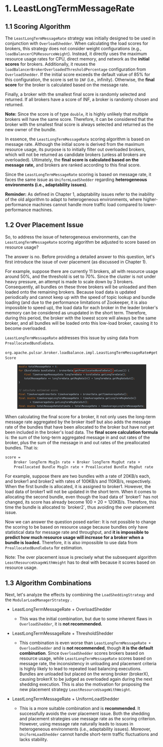 # 1. LeastLongTermMessageRate

## 1.1 **Scoring Algorithm**

The `LeastLongTermMessageRate` strategy was initially designed to be used in conjunction with `OverloadShedder`. When calculating the load scores for brokers, this strategy does not consider weight configurations (e.g., `loadBalancerCPUResourceWeight`). Instead, it directly uses the maximum resource usage rates for CPU, direct memory, and network as the **initial scores** for brokers. Additionally, it reuses the `loadBalancerBrokerOverloadedThresholdPercentage` configuration from `OverloadShedder`. If the initial score exceeds the default value of 85% for this configuration, the score is set to `INF` (i.e., infinity). Otherwise, the **final score** for the broker is calculated based on the message rate.

Finally, a broker with the smallest final score is randomly selected and returned. If all brokers have a score of INF, a broker is randomly chosen and returned.

**Note:** Since the score is of type `double`, it is highly unlikely that multiple brokers will have the same score. Therefore, it can be considered that the broker with the smallest final score is always selected and returned as the new owner of the bundle.

In essence, the `LeastLongTermMessageRate` scoring algorithm is based on message rate. Although the initial score is derived from the maximum resource usage, its purpose is to initially filter out overloaded brokers, which will not be returned as candidate brokers (unless all brokers are overloaded). Ultimately, the **final score is calculated based on the message rate,** and brokers are ranked according to this final score.

Since the `LeastLongTermMessageRate` scoring is based on message rate, it faces the same issue as `UniformLoadShedder` regarding **heterogeneous environments (i.e., adaptability issues)**.

**Reminder:** As defined in Chapter 1, adaptability issues refer to the inability of the old algorithm to adapt to heterogeneous environments, where higher-performance machines cannot handle more traffic load compared to lower-performance machines.

&#x20;

## **1.2 Over Placement Issue**

So, to address the issue of heterogeneous environments, can the `LeastLongTermMessageRate` scoring algorithm be adjusted to score based on resource usage?

The answer is no. Before providing a detailed answer to this question, let's first introduce the issue of over placement (as discussed in Chapter 1).

For example, suppose there are currently 11 brokers, all with resource usage around 50%, and the threshold is set to 70%. Since the cluster is not under heavy pressure, an attempt is made to scale down by 3 brokers. Consequently, all bundles on these three brokers will be unloaded and then loaded onto the remaining brokers. Because load data is updated periodically and cannot keep up with the speed of topic lookup and bundle loading (and due to the performance limitations of Zookeeper, it is also impossible to speed up), the load data for each broker in the leader broker's memory can be considered as unupdated in the short term. Therefore, during this period, the broker with the lowest score will always be the same broker, and all bundles will be loaded onto this low-load broker, causing it to become overloaded.



`LeastLongTermMessageRate` addresses this issue by using data from `PreallocatedBundleData`.

`org.apache.pulsar.broker.loadbalance.impl.LeastLongTermMessageRate#getScore`

<figure><img src="../.gitbook/assets/image (2) (1) (1).png" alt=""><figcaption></figcaption></figure>

When calculating the final score for a broker, it not only uses the long-term message rate aggregated by the broker itself but also adds the message rate of the bundles that have been allocated to the broker but have not yet been included in the broker's load data. The **final score calculation formula** is: the sum of the long-term aggregated message in and out rates of the broker, plus the sum of the message in and out rates of the preallocated bundles. That is:

```
score =
    Broker longTerm MsgIn rate + Broker longTerm MsgOut rate +
    Preallocated Bundle MsgIn rate + Preallocated Bundle MsgOut rate
```

For example, suppose there are two bundles with a rate of 20KB/s each, and broker1 and broker2 with rates of 100KB/s and 110KB/s, respectively. When the first bundle is allocated, it is assigned to broker1. However, the load data of broker1 will not be updated in the short term. When it comes to allocating the second bundle, even though the load data of \`broker1\` has not changed, its score has already become 100 + 20 = 120KB/s. Therefore, this time the bundle is allocated to \`broker2\`, thus avoiding the over placement issue.

&#x20;

Now we can answer the question posed earlier: It is not possible to change the scoring to be based on resource usage because bundles only have statistical data for message rate and throughput, and **it is impossible to predict how much resource usage will increase for a broker when a bundle is loaded.** Therefore, it is also impossible to use data from `PreallocatedBundleData` for estimation.

&#x20;

Note: The over placement issue is precisely what the subsequent algorithm `LeastResourceUsageWithWeight` has to deal with because it scores based on resource usage.

&#x20;

## &#x20;1.3 **Algorithm Combinations**

Next, let's analyze the effects by combining the `LoadSheddingStrategy` and the `ModularLoadManagerStrategy` .

*   LeastLongTermMessageRate + OverloadShedder

    * This was the initial combination, but due to some inherent flaws in `OverloadShedder`, it is **not recommended.**


* LeastLongTermMessageRate + ThresholdShedder
  * This combination is even worse than `LeastLongTermMessageRate + OverloadShedder` and is **not recommended**, though **it is the default combination**. Since `OverloadShedder` scores brokers based on resource usage, while `LeastLongTermMessageRate` scores based on message rate, the inconsistency in unloading and placement criteria is highly likely to lead to repeated load balancing executions. Bundles are unloaded but placed on the wrong broker (brokerX), causing brokerX to be judged as overloaded again during the next shedding execution. This is also the motivation for proposing the new placement strategy `LeastResourceUsageWithWeight`.



* LeastLongTermMessageRate + UniformLoadShedder
  * This is a more suitable combination and is **recommended**. It successfully avoids the over placement issue. Both the shedding and placement strategies use message rate as the scoring criterion. However, using message rate naturally leads to issues in heterogeneous environments (i.e., adaptability issues). Moreover, `UniformLoadShedder` cannot handle short-term traffic fluctuations and lacks stability.

&#x20;

&#x20;


















